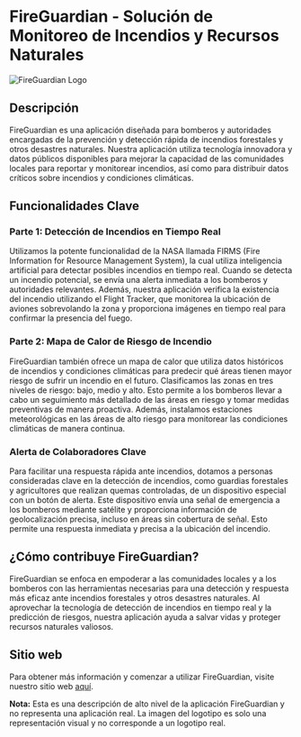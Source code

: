 # FireGuardian - Solución de Monitoreo de Incendios y Recursos Naturales

![FireGuardian Logo](fireguardian_logo.png)

## Descripción

FireGuardian es una aplicación diseñada para bomberos y autoridades encargadas de la prevención y detección rápida de incendios forestales y otros desastres naturales. Nuestra aplicación utiliza tecnología innovadora y datos públicos disponibles para mejorar la capacidad de las comunidades locales para reportar y monitorear incendios, así como para distribuir datos críticos sobre incendios y condiciones climáticas.

## Funcionalidades Clave

### Parte 1: Detección de Incendios en Tiempo Real

Utilizamos la potente funcionalidad de la NASA llamada FIRMS (Fire Information for Resource Management System), la cual utiliza inteligencia artificial para detectar posibles incendios en tiempo real. Cuando se detecta un incendio potencial, se envía una alerta inmediata a los bomberos y autoridades relevantes. Además, nuestra aplicación verifica la existencia del incendio utilizando el Flight Tracker, que monitorea la ubicación de aviones sobrevolando la zona y proporciona imágenes en tiempo real para confirmar la presencia del fuego.

### Parte 2: Mapa de Calor de Riesgo de Incendio

FireGuardian también ofrece un mapa de calor que utiliza datos históricos de incendios y condiciones climáticas para predecir qué áreas tienen mayor riesgo de sufrir un incendio en el futuro. Clasificamos las zonas en tres niveles de riesgo: bajo, medio y alto. Esto permite a los bomberos llevar a cabo un seguimiento más detallado de las áreas en riesgo y tomar medidas preventivas de manera proactiva. Además, instalamos estaciones meteorológicas en las áreas de alto riesgo para monitorear las condiciones climáticas de manera continua.

### Alerta de Colaboradores Clave

Para facilitar una respuesta rápida ante incendios, dotamos a personas consideradas clave en la detección de incendios, como guardias forestales y agricultores que realizan quemas controladas, de un dispositivo especial con un botón de alerta. Este dispositivo envía una señal de emergencia a los bomberos mediante satélite y proporciona información de geolocalización precisa, incluso en áreas sin cobertura de señal. Esto permite una respuesta inmediata y precisa a la ubicación del incendio.

## ¿Cómo contribuye FireGuardian?

FireGuardian se enfoca en empoderar a las comunidades locales y a los bomberos con las herramientas necesarias para una detección y respuesta más eficaz ante incendios forestales y otros desastres naturales. Al aprovechar la tecnología de detección de incendios en tiempo real y la predicción de riesgos, nuestra aplicación ayuda a salvar vidas y proteger recursos naturales valiosos.

## Sitio web

Para obtener más información y comenzar a utilizar FireGuardian, visite nuestro sitio web [aquí](https://www.fireguardianapp.com).

**Nota:** Esta es una descripción de alto nivel de la aplicación FireGuardian y no representa una aplicación real. La imagen del logotipo es solo una representación visual y no corresponde a un logotipo real.
